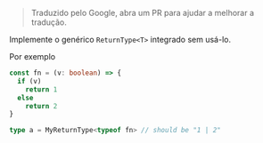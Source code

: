 <!--info-header-start-->
<!--info-header-end-->

> Traduzido pelo Google, abra um PR para ajudar a melhorar a tradução.

Implemente o genérico `ReturnType<T>` integrado sem usá-lo.

Por exemplo

```ts
const fn = (v: boolean) => {
  if (v)
    return 1
  else
    return 2
}

type a = MyReturnType<typeof fn> // should be "1 | 2"
```

<!--info-footer-start-->
<!--info-footer-end-->
